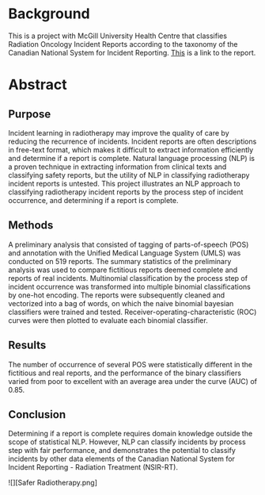 # Background
This is a project with McGill University Health Centre that classifies Radiation Oncology Incident Reports according to the taxonomy of the Canadian National System for Incident Reporting. [This](https://www.authorea.com/users/222819/articles/277226-using-natural-language-processing-to-classify-incident-reports-in-radiation-oncology) is a link to the report.
# Abstract
## Purpose
Incident learning in radiotherapy may improve the quality of care by reducing the recurrence of incidents. Incident reports are often descriptions in free-text format, which makes it difficult to extract information efficiently and determine if a report is complete. Natural language processing (NLP) is a proven technique in extracting information from clinical texts and classifying safety reports, but the utility of NLP in classifying radiotherapy incident reports is untested. This project illustrates an NLP approach to classifying radiotherapy incident reports by the process step of incident occurrence, and determining if a report is complete.
## Methods
A preliminary analysis that consisted of tagging of parts-of-speech (POS)  and annotation with the Unified Medical Language System (UMLS) was conducted on 519 reports. The summary statistics of the preliminary analysis was used to compare fictitious reports deemed complete and reports of real incidents. Multinomial classification by the process step of incident occurrence was transformed into multiple binomial classifications by one-hot encoding. The reports were subsequently cleaned and vectorized into a bag of words, on which the naive binomial bayesian classifiers were trained and tested. Receiver-operating-characteristic (ROC) curves were then plotted to evaluate each binomial classifier.
## Results
The number of occurrence of several POS were statistically different in the fictitious and real reports, and the performance of the binary classifiers varied from poor to excellent with an average area under the curve (AUC) of 0.85.
## Conclusion
Determining if a report is complete requires domain knowledge outside the scope of statistical NLP. However, NLP can classify incidents by process step with fair performance, and demonstrates the potential to classify incidents by other data elements of the Canadian National System for Incident Reporting - Radiation Treatment (NSIR-RT).

![][Safer Radiotherapy.png]
